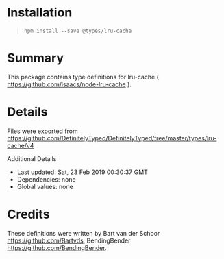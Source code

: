 # Installation
> `npm install --save @types/lru-cache`

# Summary
This package contains type definitions for lru-cache ( https://github.com/isaacs/node-lru-cache ).

# Details
Files were exported from https://github.com/DefinitelyTyped/DefinitelyTyped/tree/master/types/lru-cache/v4

Additional Details
 * Last updated: Sat, 23 Feb 2019 00:30:37 GMT
 * Dependencies: none
 * Global values: none

# Credits
These definitions were written by Bart van der Schoor <https://github.com/Bartvds>, BendingBender <https://github.com/BendingBender>.
